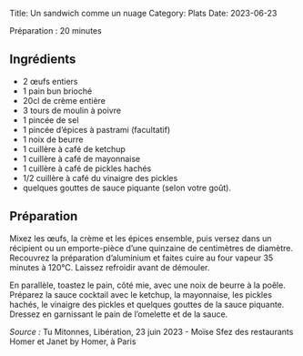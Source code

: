 Title: Un sandwich comme un nuage
Category: Plats
Date: 2023-06-23

Préparation : 20 minutes

## Ingrédients

* 2 œufs entiers
* 1 pain bun brioché
* 20cl de crème entière
* 3 tours de moulin à poivre
* 1 pincée de sel
* 1 pincée d’épices à pastrami (facultatif)
* 1 noix de beurre
* 1 cuillère à café de ketchup
* 1 cuillère à café de mayonnaise
* 1 cuillère à café de pickles hachés
* 1/2 cuillère à café du vinaigre des pickles
* quelques gouttes de sauce piquante (selon votre goût).

## Préparation

Mixez les œufs, la crème et les épices ensemble, puis versez dans un récipient ou un emporte-pièce
d’une quinzaine de centimètres de diamètre. Recouvrez la préparation d’aluminium et faites cuire
au four vapeur 35 minutes à 120°C. Laissez refroidir avant de démouler.

En parallèle, toastez le pain, côté mie, avec une noix de beurre à la poêle. Préparez la sauce
cocktail avec le ketchup, la mayonnaise, les pickles hachés, le vinaigre des pickles et quelques
gouttes de la sauce piquante. Dressez en garnissant le pain de l’omelette et de la sauce.

*Source :* Tu Mitonnes, Libération, 23 juin 2023 - Moïse Sfez des restaurants Homer et Janet by Homer, à Paris

